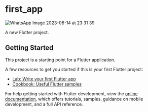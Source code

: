 # first_app
![WhatsApp Image 2023-08-14 at 23 31 39](https://github.com/monyemad/Flutter_ICT/assets/134942301/8f6dea04-2ac8-43b8-8e80-adb0d9461777)

A new Flutter project.

## Getting Started

This project is a starting point for a Flutter application.

A few resources to get you started if this is your first Flutter project:

- [Lab: Write your first Flutter app](https://docs.flutter.dev/get-started/codelab)
- [Cookbook: Useful Flutter samples](https://docs.flutter.dev/cookbook)

For help getting started with Flutter development, view the
[online documentation](https://docs.flutter.dev/), which offers tutorials,
samples, guidance on mobile development, and a full API reference.
